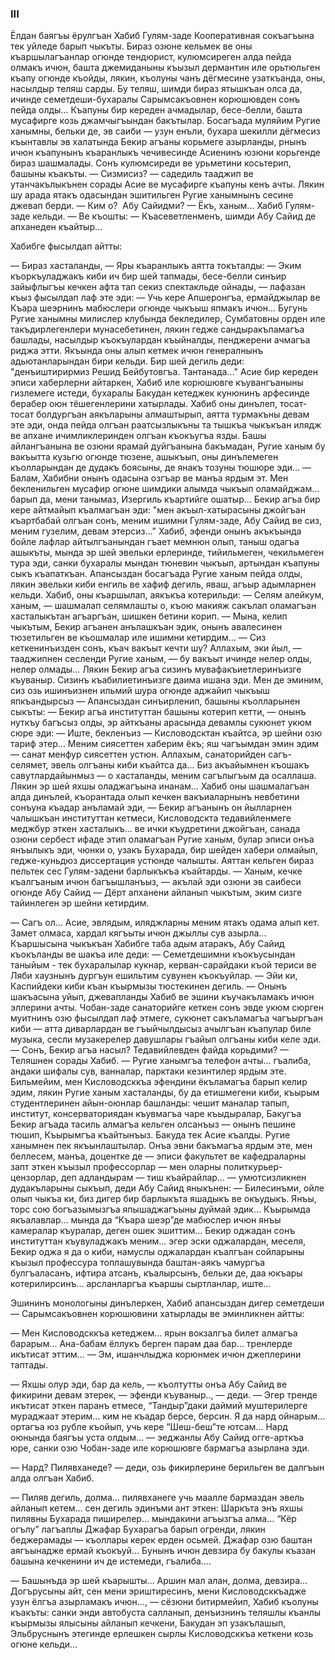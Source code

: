### III

Ёлдан баягъы ёрулгъан Хабиб Гулям-заде Кооперативная сокъагъына тек уйледе барып чыкъты.
Бираз озюне кельмек ве оны къаршылагъанлар огюнде тендюрист, кулюмсиреген алда пейда олмакъ ичюн, башта джемиданыны къызыл дермантин иле орьтюльген къапу огюнде къойды, лякин, къолуны чанъ дёгмесине узаткъанда, оны, насылдыр теляш сарды.
Бу теляш, шимди бираз ятышкъан олса да, ичинде семетдеши-бухаралы Сарымсакъовнен корюшювден сонъ пейда олды…
Къапуны бир кереден ачмадылар, бесе-белли, башта мусафирге козь джамчыгъындан бакътылар.
Босагъада муляйим Ругие ханымны, бельки де, эв саиби — узун енъли, бухара шекилли дёгмесиз къынтавлы эв халатында Бекир агъаны корьмеге азырланды, рнынъ ичюн къапунынъ къаранлыкъ чечивесинде Асиенинъ юзюни корьгенде бираз шашмалады.
Сонъ кулюмсиреди ве урьметини косьтерип, башыны къакъты.
— Сизмисиз? — садедиль тааджип ве утанчакълыкънен сорады Асие ве мусафирге къапуны кенъ ачты.
Лякин шу арада ятакъ одасындан эшитильген Ругие ханымнынъ сесине джевап берди.
— Ким о?
 Абу Сайидми?
— Ёкъ, ханым…
Хабиб Гулям-заде кельди. —
Ве къошты: — Къасеветленменъ, шимди Абу Сайид де апханеден къайтыр…

Хабибге фысылдап айтты:

— Бираз хасталанды, — Яры къаранлыкъ аятта токъталды: — Эким къоркъуладжакъ киби ич бир шей тапмады, бесе-белли синъир зайыфлыгъы кечкен афта тап секиз спектакльде ойнады, — лафазан къыз фысылдап лаф эте эди: — Учь кере Апшеронгъа, ермайджылар ве Къара шеэрнинъ мабюслери огюнде чыкъыш япмакъ ичюн…
Бугунь Ругие ханымны милислер клубында бекледилер, Сумбатовны орден иле такъдирлегенлери мунасебетинен, лякин гедже сандыракъламагъа башлады, насылдыр къокъулардан къыйналды, пенджерени ачмагъа риджа этти.
Якъында оны алып кетмек ичюн генералнынъ адьютанларындан бири кельди.
Бир шей дегиль деди: "денъиштирирмиз Решид Бейбутовгъа.
Тантанада…"
Асие бир кереден эписи хаберлерни айтаркен, Хабиб иле корюшювге къувангъаныны гизлемеге истеди, бухаралы Бакудан кетеджек кунюнинъ арфесинде берабер оюн тёшегенлерини хатырлады.
Хабиб оны динълеп, тосат-тосат болдургъан аякъларыны алмаштырып, аятта турмакъны девам эте эди, онда пейда олгъан раатсызлыкъны та тышкъа чыкъкъан илядж ве апхане ичимликлеринден олгъан къокъугъа язды.
Башы айлангъанына ве озюни ярамай дуйгъанына бакъмадан, Ругие ханым бу вакъытта кузьгю огюнде тюзене, ашыкъып, оны динълемеген къолларындан де дудакъ боясыны, де янакъ тозуны тюшюре эди…
— Балам, Хабибни онынъ одасына озгъар ве манъа ярдым эт.
Мен бекленильген мусафир огюне шимдики алымда чыкъып оламайджам… барып да, мени танымаз, Изергиль къартийге ошатыр…
Бекир агъа бир кере айтмайып къалмагъан эди: "мен акъыл-хатырасыны джойгъан къартбабай олгъан сонъ, меним ишимни Гулям-заде, Абу Сайид ве сиз, меним гузелим, девам этерсиз…"
Хабиб, эфенди онынъ акъкъында бойле лафлар айтылгъанындан гъает мемнюн олып, таныш одагъа ашыкъты, мында эр шей эвельки ерлеринде, тийильмеген, чекильмеген тура эди, санки бухаралы мындан тюневин чыкъып, артындан къапуны сыкъ къапаткъан.
Апансыздан босагъада Ругие ханым пейда олды, лякин эвельки киби енгиль ве хафиф дегиль, яваш, агъыр адымларнен кельди.
Хабиб, оны къаршылап, аякъкъа котерильди:
— Селям алейкум, ханым, — шашмалап селямлашты о, къою макияж сакълап оламагъан хасталыкътан агъаргъан, шишкен бетини корип. — Мына, келип чыкътым, Бекир агъанен анълашкъан эдик, онынъ авалесинен тюзетильген ве къошмалар иле ишимни кетирдим…
— Сиз кеткенинъизден сонъ, къач вакъыт кечти шу?
Аллахым, эки йыл, — тааджипнен сесленди Ругие ханым, — бу вакъыт ичинде нелер олды, нелер олмады…
Лякин Бекир агъа сизинъ мувафакъиетлеринъизге къуваныр.
Сизинъ къабилиетинъизге даима ишана эди.
Мен де эминим, сиз озь ишинъизнен ильмий шура огюнде аджайип чыкъыш япкъандырсыз — Апансыздан синъирленип, башыны къолларынен сыкъты: — Бекир агъа институттан башыны котерип кетти, — онынъ нуткъу багъсыз олды, эр айткъаны арасында девамлы сукюнет укюм сюре эди: — Иште, бекленъиз — Кисловодсктан къайтса, эр шейни озю тариф этер…
Меним сиясеттен хаберим ёкъ; яш чагъымдан эмин эдим — санат менфур сиясеттен устюн.
Аллахым, санаторийден сагъ-селямет, эвель олгъаны киби къайтса да…
Биз акъайымнен къошакъ савутлардайынмыз — о хасталанды, меним сагълыгъым да осаллаша.
Лякин эр шей яхшы оладжагъына инанам…
Хабиб оны шашмалагъан алда динълей, къорантада олып кечкен вакъиаларнынъ невбетини сонъуна къадар анъламай эди, — Бекир агъанынъ он йылларнен чалышкъан институттан кетмеси, Кисловодскта тедавийленмеге меджбур эткен хасталыкъ… ве ички къудретини джойгъан, санада озюни сербест ифаде этип оламагъан Ругие ханым, булар эписи онъа янъылыкъ эди, чюнки о, узакъ Бухарада, бир шейден хабери олмайып, гедже-куньдюз диссертация устюнде чалышты.
Аяттан кельген бираз пельтек сес Гулям-задени барлыкъкъа къайтарды.
— Ханым, кечке къалгъаным ичюн багъышланъыз, — акълай эди озюни эв саибеси огюнде Абу Сайид — Дёрт апханени айланып чыкътым, эким сизге тайинлеген эр шейни кетирдим.

— Сагъ ол…
Асие, эвлядым, иляджларны меним ятакъ одама алып кет.
Замет олмаса, хардал кягъыты ичюн джыллы сув азырла…
Къаршысына чыкъкъан Хабибге таба адым атаракъ, Абу Сайид къокъланды ве шакъа иле деди:
— Семетдешимни къокъусындан таныйым - тек бухаралылар кукнар, керван-сарайдаки къой териси ве Ляби хаузнынъ дургъун ешильтим сувунен къокъуйлар.
— Эйи ки, Каспийдеки киби къан къырмызы тюстекинен дегиль. — Онынъ шакъасына уйып, джевапланды Хабиб ве эшини къучакъламакъ ичюн эллерини ачты.
Чобан-заде санаторийге кеткен сонъ эвде укюм сюрген муитнинъ озю фысылдап лаф этмеге, сукюнет сакъламагъа чагъыргъан киби — атта диварлардан ве гъыйчылдысыз ачылгъан къапулар биле музыка, сесли музакерелер давушлары гъайып олгъаны киби келе эди.
— Сонъ, Бекир агъа насыл?
Тедавийлевден файда корьдими? — Теляшнен сорады Хабиб.
— Ругие ханымгъа телефон ачты… гъалиба, андаки шифалы сув, ванналар, парктаки кезинтилер ярдым эте.
Бильмейим, мен Кисловодсккъа эфендини ёкъламагъа барып келир эдим, лякин Ругие ханым хасталанды, бу да етишмегени киби, къырым студентлеринен айын-оюнлар башланды: чешит маналар тапып, институт, консерваториядан къувмагъа чаре къыдыралар, Бакугъа Бекир агъада тасиль алмагъа кельген олсанъыз — онынъ пешине тюшип, Къырымгъа къайтынъыз.
Бакуда тек Асие къалды.
Ругие ханымнен пек якъынлаштылар.
Онъа эвни бакъмагъа ярдым эте, мен беллесем, манъа, доцентке де — эписи факультет ве кафедраларны запт эткен къызыл профессорлар — мен оларны политкурьер-цензорлар, деп адландырам — тиш къайрайлар… — умютсизликнен дудакъларыны сыкъып, деди Абу Сайид яныкънен: — Билесинъми, ойле олып чыкъа ки, биз дигер бир барлыкъта яшадыкъ ве окъудыкъ.
Янъы, торс сою богъазымызгъа япышаджагъыны дуймай эдик…
Къырымда якъалавлар… мында да “Къара шеэр”де мабюслер ичюн янъы камералар къуралар, деген ошек эшиттим…
Бекир оджадан сонъ институттан къувуладжакъ меним… эгер эски оджалардан, меселя, Бекир оджа я да о киби, намуслы оджалардан къалгъан сойларыны къызыл профессура топлашувында баштан-аякъ чамургъа булгъаласанъ, ифтира атсанъ, къалырсынъ, бельки де, даа юкъары котерилирсинъ… арсланларгъа къаршы сыртланлар, иште...

Эшининъ монологыны динълеркен, Хабиб апансыздан дигер семетдеши — Сарымсакъовнен корюшювини хатырлады ве эминликнен айтты:

— Мен Кисловодсккъа кетеджем... ярын вокзалгъа билет алмагъа барарым…
Ана-бабам ёллукъ берген парам даа бар… тренлерде икътисат эттим… — Эм, ишанчлыджа корюнмек ичюн джеплерини таптады.

— Яхшы олур эди, бар да кель, — къолтутты онъа Абу Сайид ве фикирини девам этерек, — эфенди къуваныр.., — деди. — Эгер тренде икътисат эткен паранъ етмесе, “Тандыр”даки даймий муштерилерге мураджаат этерим… ким не къадар берсе, берсин.
Я да нард ойнарым… ортагъа юз рубле къойып, учь кере “Шеш-беш”те ютсам…
Нард оюнында баягъы уста олдым… — эеджанлы Абу Сайид огге-арткъа юре, санки озю Чобан-заде иле корюшювге бармагъа азырлана эди.

— Нард?
Пилявханеде? — деди, озь фикирлерине берильген ве далгъын алда олгъан Хабиб.

— Пиляв дегиль, долма… пилявханеге учь маалле бармаздан эвель айланып кетем… сен дегиль эдинъми ант эткен: Шаркъта энъ яхшы пилявны Бухарада пиширелер… мындакини агъызгъа алма…
“Кёр огълу” лагъаплы Джафар Бухарагъа барып огренди, лякин беджерамады — къоллары керек ерден осьмей.
Джафар озю баштан аягъынадже ермай къокъуй…
Бунынъ ичюн девзира бу бакулы къазан башына кечкенини ич де истемеди, гъалиба….

— Башынъда эр шей къарышты…
Аршин мал алан, долма, девзира…
Догърусыны айт, сен мени эриштиресинъ, мени Кисловодсккъадже узун ёлгъа азырламакъ ичюн…, — сёзюни битирмейип, Хабиб къолуны къакъты: санки энди автобуста салланып, денъизнинъ теляшлы къанлы къырмызы ялысыны айланып кечкени, Бакудан эп узакълашып, Эльбруснынъ этегинде ерлешкен сырлы Кисловодсккъа кеткени козь огюне кельди...
